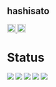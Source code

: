 ## hashisato

<p align="left">
  <a href="https://github.com/hashisato">
    <img height="20" src="https://img.shields.io/github/followers/hashisato?label=follow&logo=github&style=flat" />
  </a>
  <a href="http://twitter.com/hashisato_">
    <img height="20" src="https://img.shields.io/twitter/follow/hashisato_?label=Twitter&logo=twitter&style=flat" />
  </a>
</p>

# Status
![](http://github-profile-summary-cards.vercel.app/api/cards/profile-details?username=hashisato&theme=yeblu)
![](http://github-profile-summary-cards.vercel.app/api/cards/repos-per-language?username=hashisato&theme=yeblu)
![](http://github-profile-summary-cards.vercel.app/api/cards/most-commit-language?username=hashisato&theme=yeblu)
![](http://github-profile-summary-cards.vercel.app/api/cards/stats?username=hashisato&theme=yeblu)
![](http://github-profile-summary-cards.vercel.app/api/cards/productive-time?username=hashisato&theme=yeblu&utcOffset=9)
